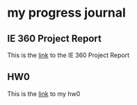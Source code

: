 ﻿# my progress journal


## IE 360 Project Report

This  is the [link](files/rmark.html) to the IE 360 Project Report

## HW0

This  is the [link](files/example_homework_0--1-.html) to my hw0
